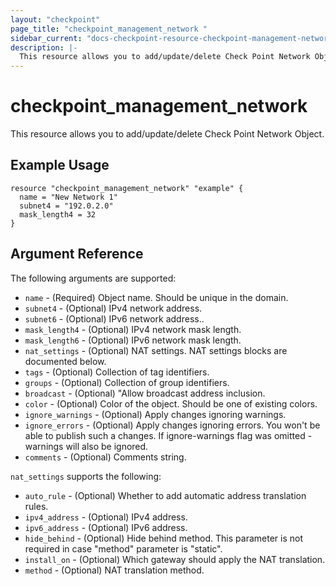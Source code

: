 ```yaml
---
layout: "checkpoint"
page_title: "checkpoint_management_network "
sidebar_current: "docs-checkpoint-resource-checkpoint-management-network"
description: |-
  This resource allows you to add/update/delete Check Point Network Object.
---
```


# checkpoint_management_network

This resource allows you to add/update/delete Check Point Network Object.

## Example Usage


```hcl
resource "checkpoint_management_network" "example" {
  name = "New Network 1"
  subnet4 = "192.0.2.0"
  mask_length4 = 32
}
```

## Argument Reference

The following arguments are supported:

* `name` - (Required) Object name. Should be unique in the domain.
* `subnet4` - (Optional) IPv4 network address.
* `subnet6` - (Optional) IPv6 network address..
* `mask_length4` - (Optional) IPv4 network mask length.
* `mask_length6` - (Optional) IPv6 network mask length.
* `nat_settings` - (Optional) NAT settings. NAT settings blocks are documented below.
* `tags` - (Optional) Collection of tag identifiers.
* `groups` - (Optional) Collection of group identifiers.
* `broadcast` - (Optional) "Allow broadcast address inclusion.
* `color` - (Optional) Color of the object. Should be one of existing colors.
* `ignore_warnings` - (Optional) Apply changes ignoring warnings.
* `ignore_errors` - (Optional) Apply changes ignoring errors. You won't be able to publish such a changes. If ignore-warnings flag was omitted - warnings will also be ignored.
* `comments` - (Optional) Comments string.

`nat_settings` supports the following:

* `auto_rule` - (Optional) Whether to add automatic address translation rules.
* `ipv4_address` - (Optional) IPv4 address.
* `ipv6_address` - (Optional) IPv6 address.
* `hide_behind` - (Optional) Hide behind method. This parameter is not required in case \"method\" parameter is \"static\".
* `install_on` - (Optional) Which gateway should apply the NAT translation.
* `method` - (Optional) NAT translation method.
